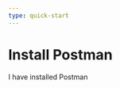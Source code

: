 ```yaml
---
type: quick-start
---
```


<!-- alex disable postman-postwoman -->

# Install Postman

<Report />
<Next>I have installed Postman</Next>
